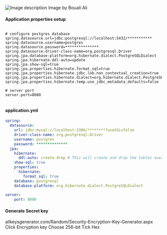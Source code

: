 

![Image description](https://dev-to-uploads.s3.amazonaws.com/uploads/articles/fdgmofhpidw5ggsom5sh.png)
Image by Bouali Ali

#### Application properties setup
```properties

# configure postgres database
spring.datasource.url=jdbc:postgresql://localhost:5432/***********
spring.datasource.username=postgres
spring.datasource.password=***************
spring.datasource.driver-class-name=org.postgresql.Driver
spring.jpa.database-platform=org.hibernate.dialect.PostgreSQLDialect
spring.jpa.hibernate.ddl-auto=update
spring.jpa.show-sql=true
spring.jpa.properties.hibernate.format_sql=true
spring.jpa.properties.hibernate.jdbc.lob.non_contextual_creation=true
spring.jpa.properties.hibernate.dialect=org.hibernate.dialect.PostgreSQLDialect
spring.jpa.properties.hibernate.temp.use_jdbc_metadata_defaults=false

# server port
server.port=8080


```

#### application.yml
```yaml
spring:
  datasource:
    url: jdbc:mysql://localhost:3306/********?useSSL=false
    driver-class-name: org.postgresql.Driver
    username: postgres
    password: **************
  jpa:
    hibernate:
      ddl-auto: create-drop # This will create and drop the tables every time the application is run
    show-sql: true
    properties:
      hibernate:
        format_sql: true
    database: postgresql
    database-platform: org.hibernate.dialect.PostgreSQLDialect
    
server:
    port: 8080
```

#### Generate Secret key
allkeysgenerator.com/Random/Security-Encryption-Key-Generator.aspx
Click Encryption key
Choose 256-bit
Tick Hex    